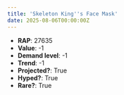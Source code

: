 ```yaml
---
title: 'Skeleton King''s Face Mask'
date: 2025-08-06T00:00:00Z
---
```

- **RAP**: 27635
- **Value**: -1
- **Demand level**: -1
- **Trend**: -1
- **Projected?**: True
- **Hyped?**: True
- **Rare?**: True
